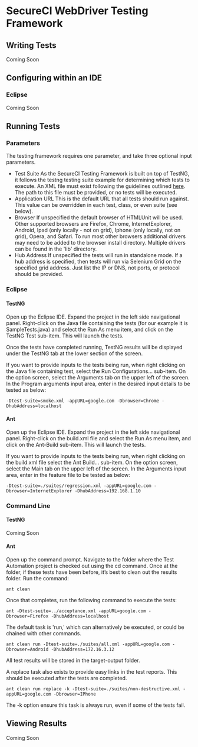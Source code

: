 # SecureCI WebDriver Testing Framework

## Writing Tests
Coming Soon

## Configuring within an IDE
### Eclipse
Coming Soon

## Running Tests
### Parameters
The testing framework requires one parameter, and take three optional input parameters.
 * Test Suite
As the SecureCI Testing Framework is built on top of TestNG, it follows the testng testing suite example for determining which tests to execute. An XML file must exist following the guidelines outlined [here](http://testng.org/doc/documentation-main.html#testng-xml). The path to this file must be provided, or no tests will be executed.  
 * Application URL
This is the default URL that all tests should run against. This value can be overridden in each test, class, or even suite (see below).
 * Browser
If unspecified the default browser of HTMLUnit will be used. Other supported browsers are Firefox, Chrome, InternetExplorer, Android, Ipad (only locally - not on grid), Iphone (only locally, not on grid), Opera, and Safari. To run most other browsers additional drivers may need to be added to the browser install directory. Multiple drivers can be found in the 'lib' directory.
 * Hub Address
If unspecified the tests will run in standalone mode. If a hub address is specified, then tests will run via Selenium Grid on the specified grid address. Just list the IP or DNS, not ports, or protocol should be provided.

### Eclipse
#### TestNG
Open up the Eclipse IDE. Expand the project in the left side navigational panel. Right-click on the Java file containing the tests (for our example it is SampleTests.java) and select the Run As menu item, and click on the TestNG Test sub-item. This will launch the tests.

Once the tests have completed running, TestNG results will be displayed under the TestNG tab at the lower section of the screen.

If you want to provide inputs to the tests being run, when right clicking on the Java file containing test, select the Run Configurations... sub-item. On the option screen, select the Arguments tab on the upper left of the screen. In the Program arguments input area, enter in the desired input details to be tested as below:
```
-Dtest-suite=smoke.xml -appURL=google.com -Dbrowser=Chrome -DhubAddress=localhost
```
#### Ant
Open up the Eclipse IDE. Expand the project in the left side navigational panel. Right-click on the build.xml file and select the Run As menu item, and click on the Ant-Build sub-item. This will launch the tests.

If you want to provide inputs to the tests being run, when right clicking on the build.xml file select the Ant Build... sub-item. On the option screen, select the Main tab on the upper left of the screen. In the Arguments input area, enter in the feature file to be tested as below:
```
-Dtest-suite=./suites/regression.xml -appURL=google.com -Dbrowser=InternetExplorer -DhubAddress=192.168.1.10
```

### Command Line
#### TestNG
Coming Soon
#### Ant
Open up the command prompt. Navigate to the folder where the Test Automation project is checked out using the cd command. Once at the folder, if these tests have been before, it’s best to clean out the results folder. Run the command:
```
ant clean
```
Once that completes, run the following command to execute the tests:
```
ant -Dtest-suite=../acceptance.xml -appURL=google.com -Dbrowser=Firefox -DhubAddress=localhost
```
The default task is 'run,' which can alternatively be executed, or could be chained with other commands.
```
ant clean run -Dtest-suite=./suites/all.xml -appURL=google.com -Dbrowser=Android -DhubAddress=172.16.3.12
```
All test results will be stored in the target-output folder.

A replace task also exists to provide easy links in the test reports. This should be executed after the tests are completed.
```
ant clean run replace -k -Dtest-suite=./suites/non-destructive.xml -appURL=google.com -Dbrowser=IPhone
```
The -k option ensure this task is always run, even if some of the tests fail.

## Viewing Results
Coming Soon